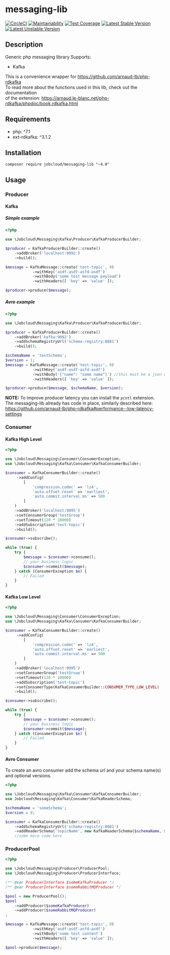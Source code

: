 # messaging-lib

[![CircleCI](https://circleci.com/gh/jobcloud/messaging-lib.svg?style=svg)](https://circleci.com/gh/jobcloud/messaging-lib)
 [![Maintainability](https://api.codeclimate.com/v1/badges/7b01ab13705d4be203a1/maintainability)](https://codeclimate.com/github/jobcloud/messaging-lib/maintainability) [![Test Coverage](https://api.codeclimate.com/v1/badges/7b01ab13705d4be203a1/test_coverage)](https://codeclimate.com/github/jobcloud/messaging-lib/test_coverage) [![Latest Stable Version](https://poser.pugx.org/jobcloud/messaging-lib/v/stable)](https://packagist.org/packages/jobcloud/messaging-lib) [![Latest Unstable Version](https://poser.pugx.org/jobcloud/messaging-lib/v/unstable)](https://packagist.org/packages/jobcloud/messaging-lib) 
## Description
Generic php messaging library
Supports:
- Kafka

This is a convenience wrapper for https://github.com/arnaud-lb/php-rdkafka  
To read more about the functions used in this lib, check out the documentation  
of the extension: https://arnaud.le-blanc.net/php-rdkafka/phpdoc/book.rdkafka.html


## Requirements
- php: ^7.1
- ext-rdkafka: ^3.1.2

## Installation
```composer require jobcloud/messaging-lib "~4.0"```

## Usage

### Producer

#### Kafka

##### Simple example
```php
<?php

use \Jobcloud\Messaging\Kafka\Producer\KafkaProducerBuilder;

$producer = KafkaProducerBuilder::create()
    ->addBroker('localhost:9092')
    ->build();

$message = KafkaMessage::create('test-topic', 0)
            ->withKey('asdf-asdf-asfd-asdf')
            ->withBody('some test message payload')
            ->withHeaders([ 'key' => 'value' ]);

$producer->produce($message);
```
##### Avro example
```php
<?php

use \Jobcloud\Messaging\Kafka\Producer\KafkaProducerBuilder;

$producer = KafkaProducerBuilder::create()
    ->addBroker('kafka:9092')
    ->addSchemaRegistryUrl('schema-registry:8081')
    ->build();

$schemaName = 'testSchema';
$version = 1;
$message = KafkaMessage::create('test-topic', 0)
            ->withKey('asdf-asdf-asfd-asdf')
            ->withBody('{"name": "some name"}') //this must be a json encoded string
            ->withHeaders([ 'key' => 'value' ]);

$producer->produce($message, $schemaName, $version);
```

**NOTE:** To improve producer latency you can install the `pcntl` extension.  
The messaging-lib already has code in place, similarly described here:  
https://github.com/arnaud-lb/php-rdkafka#performance--low-latency-settings

### Consumer

#### Kafka High Level

```php
<?php

use \Jobcloud\Messaging\Consumer\ConsumerException;
use \Jobcloud\Messaging\Kafka\Consumer\KafkaConsumerBuilder;

$consumer = KafkaConsumerBuilder::create()
     ->addConfig(
        [
            'compression.codec' => 'lz4',
            'auto.offset.reset' => 'earliest',
            'auto.commit.interval.ms' => 500
        ]
    )
    ->addBroker('localhost:9095')
    ->setConsumerGroup('testGroup')
    ->setTimeout(120 * 10000)
    ->addSubscription('test-topic')
    ->build();

$consumer->subscribe();

while (true) {
    try {
        $message = $consumer->consume();
        // your business logic
        $consumer->commit($message);
    } catch (ConsumerException $e) {
        // Failed
    } 
}
```

#### Kafka Low Level

```php
<?php

use \Jobcloud\Messaging\Consumer\ConsumerException;
use \Jobcloud\Messaging\Kafka\Consumer\KafkaConsumerBuilder;

$consumer = KafkaConsumerBuilder::create()
     ->addConfig(
        [
            'compression.codec' => 'lz4',
            'auto.offset.reset' => 'earliest',
            'auto.commit.interval.ms' => 500
        ]
    )
    ->addBroker('localhost:9095')
    ->setConsumerGroup('testGroup')
    ->setTimeout(120 * 10000)
    ->addSubscription('test-topic')
    ->setConsumerType(KafkaConsumerBuilder::CONSUMER_TYPE_LOW_LEVEL)
    ->build();

$consumer->subscribe();

while (true) {
    try {
        $message = $consumer->consume();
        // your business logic
        $consumer->commit($message);
    } catch (ConsumerException $e) {
        // Failed
    } 
}
```

#### Avro Consumer
To create an avro consumer add the schema url and your schema name(s) and optional versions.

```php
<?php

use \Jobcloud\Messaging\Kafka\Consumer\KafkaConsumerBuilder;
use Jobcloud\Messaging\Kafka\Consumer\KafkaReaderSchema;

$schemaName = 'someSchema';
$version = 9;

$consumer = KafkaConsumerBuilder::create()
    ->addSchemaRegistryUrl('schema-registry:8081')
    ->addReaderSchema('topicName', new KafkaReaderSchema($schemaName, $version))
    //some more code here
```

### ProducerPool

```php
<?php

use \Jobcloud\Messaging\Producer\ProducerPool;
use \Jobcloud\Messaging\Producer\ProducerInterface;

/** @var ProducerInterface $someKafkaProducer */
/** @var ProducerInterface $someRabbitMQProducer */

$pool = new ProducerPool();
$pool
    ->addProducer($someKafkaProducer)
    ->addProducer($someRabbitMQProducer)
;

$message = KafkaMessage::create('test-topic', 0)
            ->withKey('asdf-asdf-asfd-asdf')
            ->withBody('some test content')
            ->withHeaders([ 'key' => 'value' ]);

$pool->produce($message);
```
